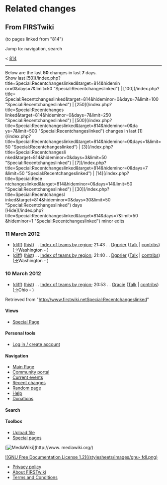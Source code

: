 # Related changes

## From FIRSTwiki

(to pages linked from "814")

Jump to: navigation, search

< [814](/index.php?title=814&redirect=no "814")

--------------------------------------------------------------------------------

Below are the last **50** changes in last **7** days.<br>
Show last [50](/index.php?title=Special:Recentchangeslinked&target=814&hidemin
or=0&days=7&limit=50 "Special:Recentchangeslinked") | [100](/index.php?title=
Special:Recentchangeslinked&target=814&hideminor=0&days=7&limit=100 "Special:Recentchangeslinked") | [250](/index.php?title=Special:Recentchanges
linked&target=814&hideminor=0&days=7&limit=250 "Special:Recentchangeslinked") | [500](/index.php?title=Special:Recentchangeslinked&target=814&hideminor=0&da
ys=7&limit=500 "Special:Recentchangeslinked") changes in last [1](/index.php?
title=Special:Recentchangeslinked&target=814&hideminor=0&days=1&limit=50 "Special:Recentchangeslinked") | [3](/index.php?title=Special:Recentchangesli
nked&target=814&hideminor=0&days=3&limit=50 "Special:Recentchangeslinked") | [7](/index.php?title=Special:Recentchangeslinked&target=814&hideminor=0&days=7
&limit=50 "Special:Recentchangeslinked") | [14](/index.php?title=Special:Rece
ntchangeslinked&target=814&hideminor=0&days=14&limit=50 "Special:Recentchangeslinked") | [30](/index.php?title=Special:Recentchangesl
inked&target=814&hideminor=0&days=30&limit=50 "Special:Recentchangeslinked") days<br>
[Hide](/index.php?title=Special:Recentchangeslinked&target=814&days=7&limit=50
&hideminor=1 "Special:Recentchangeslinked") minor edits

### 11 March 2012

- ([diff](/index.php?title=Index_of_teams_by_region&curid=945&diff=93599&oldid=93598 "Index of teams by region")) ([hist](/index.php?title=Index_of_teams_by_region&curid=945&action=history "Index of teams by region")) . . [Index of teams by region](Index_of_teams_by_region "Index of teams by region"); 21:43 . . [Dgprier](/index.php?title=User:Dgprier&action=edit "User:Dgprier") ([Talk](User_talk:Dgprier "User talk:Dgprier") | [contribs](/index.php?title=Special:Contributions&target=Dgprier "Special:Contributions")) ([→](Index_of_teams_by_region#Washington "Index of teams by region")Washington - )
- ([diff](/index.php?title=Index_of_teams_by_region&curid=945&diff=93598&oldid=93481 "Index of teams by region")) ([hist](/index.php?title=Index_of_teams_by_region&curid=945&action=history "Index of teams by region")) . . [Index of teams by region](Index_of_teams_by_region "Index of teams by region"); 21:40 . . [Dgprier](/index.php?title=User:Dgprier&action=edit "User:Dgprier") ([Talk](User_talk:Dgprier "User talk:Dgprier") | [contribs](/index.php?title=Special:Contributions&target=Dgprier "Special:Contributions")) ([→](Index_of_teams_by_region#Washington "Index of teams by region")Washington - )

### 10 March 2012

- ([diff](/index.php?title=Index_of_teams_by_region&curid=945&diff=93481&oldid=90450 "Index of teams by region")) ([hist](/index.php?title=Index_of_teams_by_region&curid=945&action=history "Index of teams by region")) . . [Index of teams by region](Index_of_teams_by_region "Index of teams by region"); 20:53 . . [Gracie](User:Gracie "User:Gracie") ([Talk](User_talk:Gracie "User talk:Gracie") | [contribs](/index.php?title=Special:Contributions&target=Gracie "Special:Contributions")) ([→](Index_of_teams_by_region#Ohio "Index of teams by region")Ohio - )

Retrieved from "<http://www.firstwiki.netSpecial:Recentchangeslinked>"

#### Views

- [Special Page](Special:Recentchangeslinked/814)

#### Personal tools

- [Log in / create account](/index.php?title=Special:Userlogin&returnto=Special:Recentchangeslinked)

[](Main_Page "Main Page")

#### Navigation

- [Main Page](Main_Page)
- [Community portal](FIRSTwiki:Community_portal)
- [Current events](Current_events)
- [Recent changes](Special:Recentchanges)
- [Random page](Special:Random)
- [Help](FIRSTwiki:Help)
- [Donations](FIRSTwiki:Site_support)

#### Search

#### Toolbox

- [Upload file](Special:Upload)
- [Special pages](Special:Specialpages)

[![MediaWiki](/skins/common/images/poweredby_mediawiki_88x31.png)](http://www.
mediawiki.org/)

[![GNU Free Documentation License 1.2](/stylesheets/images/gnu-
fdl.png)](http://www.gnu.org/copyleft/fdl.html)

- [Privacy policy](FIRSTwiki:Privacy_policy "FIRSTwiki:Privacy policy")
- [About FIRSTwiki](FIRSTwiki:About "FIRSTwiki:About")
- [Terms and Conditions](FIRSTwiki:Terms_and_conditions "FIRSTwiki:Terms and conditions")
